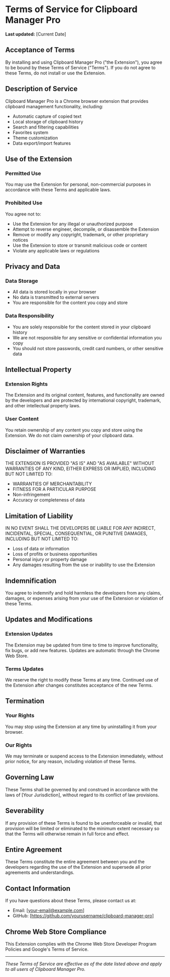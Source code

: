 # Terms of Service for Clipboard Manager Pro

**Last updated:** [Current Date]

## Acceptance of Terms

By installing and using Clipboard Manager Pro ("the Extension"), you agree to be bound by these Terms of Service ("Terms"). If you do not agree to these Terms, do not install or use the Extension.

## Description of Service

Clipboard Manager Pro is a Chrome browser extension that provides clipboard management functionality, including:
- Automatic capture of copied text
- Local storage of clipboard history
- Search and filtering capabilities
- Favorites system
- Theme customization
- Data export/import features

## Use of the Extension

### Permitted Use
You may use the Extension for personal, non-commercial purposes in accordance with these Terms and applicable laws.

### Prohibited Use
You agree not to:
- Use the Extension for any illegal or unauthorized purpose
- Attempt to reverse engineer, decompile, or disassemble the Extension
- Remove or modify any copyright, trademark, or other proprietary notices
- Use the Extension to store or transmit malicious code or content
- Violate any applicable laws or regulations

## Privacy and Data

### Data Storage
- All data is stored locally in your browser
- No data is transmitted to external servers
- You are responsible for the content you copy and store

### Data Responsibility
- You are solely responsible for the content stored in your clipboard history
- We are not responsible for any sensitive or confidential information you copy
- You should not store passwords, credit card numbers, or other sensitive data

## Intellectual Property

### Extension Rights
The Extension and its original content, features, and functionality are owned by the developers and are protected by international copyright, trademark, and other intellectual property laws.

### User Content
You retain ownership of any content you copy and store using the Extension. We do not claim ownership of your clipboard data.

## Disclaimer of Warranties

THE EXTENSION IS PROVIDED "AS IS" AND "AS AVAILABLE" WITHOUT WARRANTIES OF ANY KIND, EITHER EXPRESS OR IMPLIED, INCLUDING BUT NOT LIMITED TO:
- WARRANTIES OF MERCHANTABILITY
- FITNESS FOR A PARTICULAR PURPOSE
- Non-infringement
- Accuracy or completeness of data

## Limitation of Liability

IN NO EVENT SHALL THE DEVELOPERS BE LIABLE FOR ANY INDIRECT, INCIDENTAL, SPECIAL, CONSEQUENTIAL, OR PUNITIVE DAMAGES, INCLUDING BUT NOT LIMITED TO:
- Loss of data or information
- Loss of profits or business opportunities
- Personal injury or property damage
- Any damages resulting from the use or inability to use the Extension

## Indemnification

You agree to indemnify and hold harmless the developers from any claims, damages, or expenses arising from your use of the Extension or violation of these Terms.

## Updates and Modifications

### Extension Updates
The Extension may be updated from time to time to improve functionality, fix bugs, or add new features. Updates are automatic through the Chrome Web Store.

### Terms Updates
We reserve the right to modify these Terms at any time. Continued use of the Extension after changes constitutes acceptance of the new Terms.

## Termination

### Your Rights
You may stop using the Extension at any time by uninstalling it from your browser.

### Our Rights
We may terminate or suspend access to the Extension immediately, without prior notice, for any reason, including violation of these Terms.

## Governing Law

These Terms shall be governed by and construed in accordance with the laws of [Your Jurisdiction], without regard to its conflict of law provisions.

## Severability

If any provision of these Terms is found to be unenforceable or invalid, that provision will be limited or eliminated to the minimum extent necessary so that the Terms will otherwise remain in full force and effect.

## Entire Agreement

These Terms constitute the entire agreement between you and the developers regarding the use of the Extension and supersede all prior agreements and understandings.

## Contact Information

If you have questions about these Terms, please contact us at:
- Email: [your-email@example.com]
- GitHub: [https://github.com/yourusername/clipboard-manager-pro]

## Chrome Web Store Compliance

This Extension complies with the Chrome Web Store Developer Program Policies and Google's Terms of Service.

---

*These Terms of Service are effective as of the date listed above and apply to all users of Clipboard Manager Pro.* 
